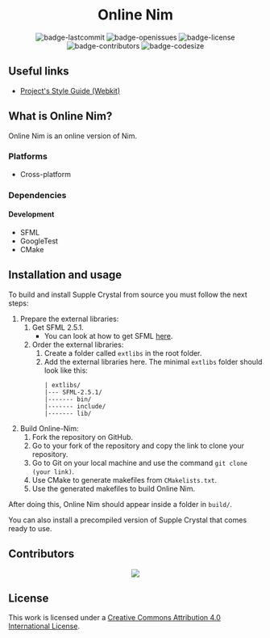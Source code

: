 <h1 align="center">Online Nim</h1>

<p align="center">
  <img alt="badge-lastcommit" src="https://img.shields.io/github/last-commit/GaryHilares/Online-Nim?style=for-the-badge">
  <img alt="badge-openissues" src="https://img.shields.io/github/issues-raw/GaryHilares/Online-Nim?style=for-the-badge">
  <img alt="badge-license" src="https://img.shields.io/github/license/GaryHilares/Online-Nim?style=for-the-badge">
  <img alt="badge-contributors" src="https://img.shields.io/github/contributors/GaryHilares/Online-Nim?style=for-the-badge">
  <img alt="badge-codesize" src="https://img.shields.io/github/languages/code-size/GaryHilares/Online-Nim?style=for-the-badge">
</p>

## Useful links
- [Project's Style Guide (Webkit)](https://webkit.org/code-style-guidelines/)

## What is Online Nim?
Online Nim is an online version of Nim.

### Platforms
- Cross-platform

### Dependencies
#### Development
- SFML
- GoogleTest
- CMake

## Installation and usage
To build and install Supple Crystal from source you must follow the next steps:
1. Prepare the external libraries:
   1. Get SFML 2.5.1.
        - You can look at how to get SFML [here](https://www.sfml-dev.org/tutorials/2.5/).
   2. Order the external libraries:
        1. Create a folder called `extlibs` in the root folder.
        2. Add the external libraries here. The minimal `extlibs` folder should look like this:
           ```
           | extlibs/
           |--- SFML-2.5.1/
           |------- bin/
           |------- include/
           |------- lib/
           ```
2. Build Online-Nim:
   1. Fork the repository on GitHub.
   2. Go to your fork of the repository and copy the link to clone your repository.
   3. Go to Git on your local machine and use the command `git clone (your link)`.
   4. Use CMake to generate makefiles from `CMakelists.txt`.
   5. Use the generated makefiles to build Online Nim.

After doing this, Online Nim should appear inside a folder in `build/`.

You can also install a precompiled version of Supple Crystal that comes ready to use. 

## Contributors
<p align="center"><a href="https://github.com/GaryStriving/Supple-Crystal/graphs/contributors"><img src="https://contrib.rocks/image?repo=GaryStriving/Supple-Crystal" /></a></p>

## License
This work is licensed under a [Creative Commons Attribution 4.0 International License](https://github.com/GaryHilares/Online-Nim/blob/main/LICENSE).

